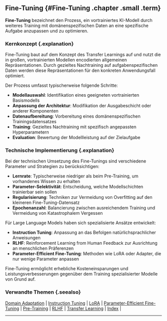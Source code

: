 ## Fine-Tuning {#Fine-Tuning .chapter .small .term}

**Fine-Tuning** bezeichnet den Prozess, ein vortrainiertes KI-Modell durch weiteres Training mit domänenspezifischen Daten an eine spezifische Aufgabe anzupassen und zu optimieren.

### Kernkonzept {.explanation}

Fine-Tuning baut auf dem Konzept des Transfer Learnings auf und nutzt die in großen, vortrainierten Modellen encodierten allgemeinen Repräsentationen.
Durch gezieltes Nachtraining auf aufgabenspezifischen Daten werden diese Repräsentationen für den konkreten Anwendungsfall optimiert.

Der Prozess umfasst typischerweise folgende Schritte:

- **Modellauswahl**: Identifikation eines geeigneten vortrainierten Basismodells
- **Anpassung der Architektur**: Modifikation der Ausgabeschicht oder anderer Komponenten
- **Datenaufbereitung**: Vorbereitung eines domänenspezifischen Trainingsdatensatzes
- **Training**: Gezieltes Nachtraining mit spezifisch angepassten Hyperparametern
- **Evaluation**: Bewertung der Modellleistung auf der Zielaufgabe

### Technische Implementierung {.explanation}

Bei der technischen Umsetzung des Fine-Tunings sind verschiedene Parameter und Strategien zu berücksichtigen:

- **Lernrate**: Typischerweise niedriger als beim Pre-Training, um vorhandenes Wissen zu erhalten
- **Parameter-Selektivität**: Entscheidung, welche Modellschichten trainierbar sein sollen
- **Regularisierung**: Techniken zur Vermeidung von Overfitting auf den kleineren Fine-Tuning-Datensatz
- **Epochenanzahl**: Balancierung zwischen ausreichendem Training und Vermeidung von Katastrophalem Vergessen

Für Large Language Models haben sich spezialisierte Ansätze entwickelt:

- **Instruction Tuning**: Anpassung an das Befolgen natürlichsprachlicher Anweisungen
- **RLHF**: Reinforcement Learning from Human Feedback zur Ausrichtung an menschlichen Präferenzen
- **Parameter-Efficient Fine-Tuning**: Methoden wie LoRA oder Adapter, die nur wenige Parameter anpassen

Fine-Tuning ermöglicht erhebliche Kosteneinsparungen und Leistungsverbesserungen gegenüber dem Training spezialisierter Modelle von Grund auf.

### Verwandte Themen {.seealso}

[Domain Adaptation](#Domain-Adaptation) |
[Instruction Tuning](#Instruction-Tuning) |
[LoRA](#LoRA) |
[Parameter-Efficient Fine-Tuning](#Parameter-Efficient-Fine-Tuning) |
[Pre-Training](#Pre-Training) |
[RLHF](#RLHF) |
[Transfer Learning](#Transfer-Learning) |
[Index](#Index) |

----


